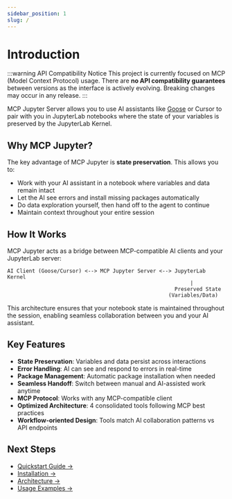 ```yaml
---
sidebar_position: 1
slug: /
---
```


# Introduction

:::warning API Compatibility Notice
This project is currently focused on MCP (Model Context Protocol) usage. There are **no API compatibility guarantees** between versions as the interface is actively evolving. Breaking changes may occur in any release.
:::

MCP Jupyter Server allows you to use AI assistants like [Goose](https://block.github.io/goose/) or Cursor to pair with you in JupyterLab notebooks where the state of your variables is preserved by the JupyterLab Kernel.

## Why MCP Jupyter?

The key advantage of MCP Jupyter is **state preservation**. This allows you to:

- Work with your AI assistant in a notebook where variables and data remain intact
- Let the AI see errors and install missing packages automatically
- Do data exploration yourself, then hand off to the agent to continue
- Maintain context throughout your entire session

## How It Works

MCP Jupyter acts as a bridge between MCP-compatible AI clients and your JupyterLab server:

```
AI Client (Goose/Cursor) <--> MCP Jupyter Server <--> JupyterLab Kernel
                                                           |
                                                      Preserved State
                                                    (Variables/Data)
```

This architecture ensures that your notebook state is maintained throughout the session, enabling seamless collaboration between you and your AI assistant.

## Key Features

- **State Preservation**: Variables and data persist across interactions
- **Error Handling**: AI can see and respond to errors in real-time
- **Package Management**: Automatic package installation when needed
- **Seamless Handoff**: Switch between manual and AI-assisted work anytime
- **MCP Protocol**: Works with any MCP-compatible client
- **Optimized Architecture**: 4 consolidated tools following MCP best practices
- **Workflow-oriented Design**: Tools match AI collaboration patterns vs API endpoints

## Next Steps

- [Quickstart Guide →](/docs/quickstart)
- [Installation →](/docs/installation)
- [Architecture →](/docs/architecture)
- [Usage Examples →](/docs/usage)